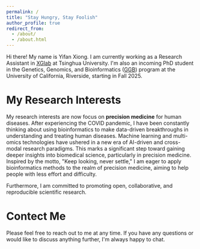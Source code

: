 ```yaml
---
permalink: /
title: "Stay Hungry, Stay Foolish"
author_profile: true
redirect_from: 
  - /about/
  - /about.html
---
```


Hi there! My name is Yifan Xiong. I am currently working as a Research Assistant in [XGlab](http://eca.xglab.tech/member/index.html) at Tsinghua University. I'm also an incoming PhD student in the Genetics, Genomics, and Bioinformatics ([GGB](https://genetics.ucr.edu/)) program at the University of California, Riverside, starting in Fall 2025.



My Research Interests
======
My research interests are now focus on **precision medicine** for human diseases. After experiencing the COVID pandemic, I have been constantly thinking about using bioinformatics to make data-driven breakthroughs in understanding and treating human diseases. Machine learning and multi-omics technologies have ushered in a new era of AI-driven and cross-modal research paradigms. This marks a significant step toward gaining deeper insights into biomedical science, particularly in precision medicine. Inspired by the motto, "Keep looking, never settle," I am eager to apply bioinformatics methods to the realm of precision medicine, aiming to help people with less effort and difficulty.

Furthermore, I am committed to promoting open, collaborative, and reproducible scientific research.

Contect Me
======
Please feel free to reach out to me at any time. If you have any questions or would like to discuss anything further, I'm always happy to chat.


